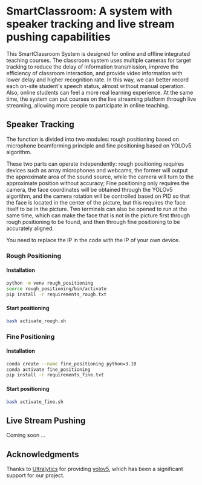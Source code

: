 # SmartClassroom: A system with speaker tracking and live stream pushing capabilities

This SmartClassroom System is designed for online and offline integrated teaching courses. The classroom system uses multiple cameras for target tracking to reduce the delay of information transmission, improve the efficiency of classroom interaction, and provide video information with lower delay and higher recognition rate. In this way, we can better record each on-site student's speech status, almost without manual operation. Also, online students can feel a more real learning experience. At the same time, the system can put courses on the live streaming platform through live streaming, allowing more people to participate in online teaching. 



## Speaker Tracking

The function is divided into two modules: rough positioning based on microphone beamforming principle and fine positioning based on YOLOv5 algorithm.

These two parts can operate independently: rough positioning requires devices such as array microphones and webcams, the former will output the approximate area of the sound source, while the camera will turn to the approximate position without accuracy; Fine positioning only requires the camera, the face coordinates will be obtained through the YOLOv5 algorithm, and the camera rotation will be controlled based on PID so that the face is located in the center of the picture, but this requires the face itself to be in the picture. Two terminals can also be opened to run at the same time, which can make the face that is not in the picture first through rough positioning to be found, and then through fine positioning to be accurately aligned.

You need to replace the IP in the code with the IP of your own  device.

### Rough Positioning

#### Installation

```bash
python -m venv rough_positioning
source rough_positioning/bin/activate
pip install -r requirements_rough.txt
```

#### Start positioning

```bash
bash activate_rough.sh
```

### Fine Positioning

#### Installation

```bash
conda create --name fine_positioning python=3.10
conda activate fine_positioning
pip install -r requirements_fine.txt
```

#### Start positioning

```bash
bash activate_fine.sh
```



## Live Stream Pushing

Coming soon ...



## Acknowledgments 


Thanks to [Ultralytics](https://github.com/ultralytics) for providing [yolov5](https://github.com/ultralytics/yolov5), which has been a significant support for our project.
